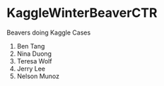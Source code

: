 KaggleWinterBeaverCTR
=====================
Beavers doing Kaggle Cases

<ol>
<li>Ben Tang</li>
<li>Nina Duong</li>
<li>Teresa Wolf</li>
<li>Jerry Lee</li>
<li>Nelson Munoz</li>
</ol>

